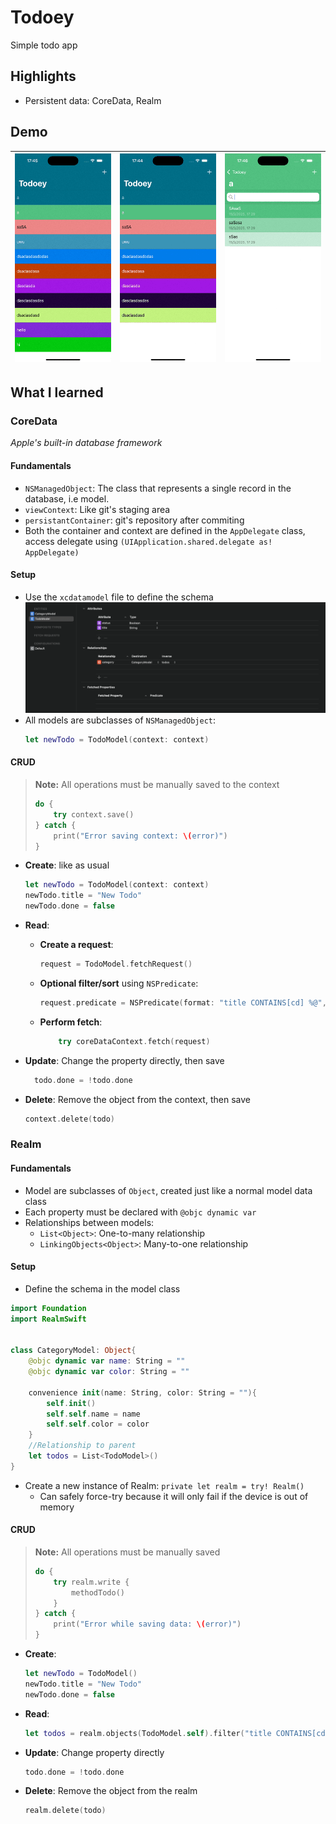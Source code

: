 # Todoey

Simple todo app

## Highlights

- Persistent data: CoreData, Realm

## Demo

| ![Add Category](docs/add_category.gif) | ![Add Task](docs/add_task.gif) | ![Search](docs/search.gif) |
| :------------------------------------: | :----------------------------: | :------------------------: |

## What I learned

### CoreData

_Apple's built-in database framework_

#### Fundamentals

- `NSManagedObject`: The class that represents a single record in the database, i.e model.
- `viewContext`: Like git's staging area
- `persistantContainer`: git's repository after commiting
- Both the container and context are defined in the `AppDelegate` class, access delegate using `(UIApplication.shared.delegate as! AppDelegate)`

#### Setup

- Use the `xcdatamodel` file to define the schema ![Property](docs/coreData/property.png)
- All models are subclasses of `NSManagedObject`:
  ```swift
  let newTodo = TodoModel(context: context)
  ```

#### CRUD

> **Note:** All operations must be manually saved to the context
>
> ```swift
> do {
>     try context.save()
> } catch {
>     print("Error saving context: \(error)")
> }
> ```

- **Create**: like as usual
  ```swift
  let newTodo = TodoModel(context: context)
  newTodo.title = "New Todo"
  newTodo.done = false
  ```
- **Read**:

  - **Create a request**:

    ```swift
    request = TodoModel.fetchRequest()
    ```

  - **Optional filter/sort** using `NSPredicate`:

    ```swift
    request.predicate = NSPredicate(format: "title CONTAINS[cd] %@", searchBar.text!)
    ```

  - **Perform fetch**:

    ```swift
        try coreDataContext.fetch(request)
    ```

- **Update**: Change the property directly, then save

  ```swift
    todo.done = !todo.done
  ```

- **Delete**: Remove the object from the context, then save
  ```swift
  context.delete(todo)
  ```

### Realm

#### Fundamentals

- Model are subclasses of `Object`, created just like a normal model data class
- Each property must be declared with `@objc dynamic var`
- Relationships between models:
  - `List<Object>`: One-to-many relationship
  - `LinkingObjects<Object>`: Many-to-one relationship

#### Setup

- Define the schema in the model class

```swift
import Foundation
import RealmSwift


class CategoryModel: Object{
    @objc dynamic var name: String = ""
    @objc dynamic var color: String = ""

    convenience init(name: String, color: String = ""){
        self.init()
        self.self.name = name
        self.self.color = color
    }
    //Relationship to parent
    let todos = List<TodoModel>()
}
```

- Create a new instance of Realm: `private let realm = try! Realm()`
  - Can safely force-try because it will only fail if the device is out of memory

#### CRUD

> **Note:** All operations must be manually saved
>
> ```swift
> do {
>     try realm.write {
>         methodTodo()
>     }
> } catch {
>     print("Error while saving data: \(error)")
> }
> ```

- **Create**:
  ```swift
  let newTodo = TodoModel()
  newTodo.title = "New Todo"
  newTodo.done = false
  ```
- **Read**:
  ```swift
  let todos = realm.objects(TodoModel.self).filter("title CONTAINS[cd] %@", searchBar.text!)
  ```
- **Update**: Change property directly

  ```swift
  todo.done = !todo.done
  ```

- **Delete**: Remove the object from the realm
  ```swift
  realm.delete(todo)
  ```
